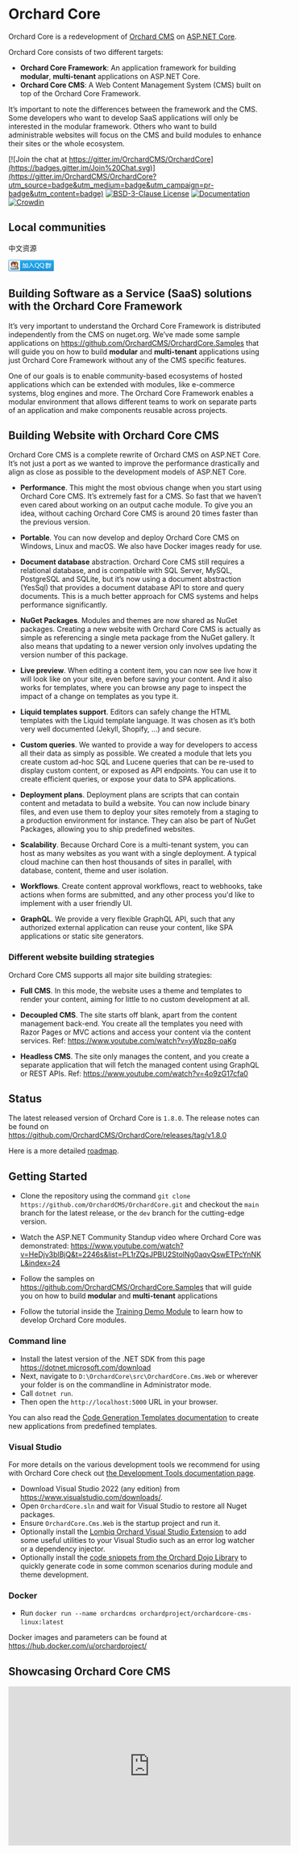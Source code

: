 # Orchard Core

Orchard Core is a redevelopment of [Orchard CMS](https://github.com/OrchardCMS/Orchard) on [ASP.NET Core](https://docs.microsoft.com/aspnet/core/). 

Orchard Core consists of two different targets:

- **Orchard Core Framework**: An application framework for building **modular**, **multi-tenant** applications on ASP.NET Core.
- **Orchard Core CMS**: A Web Content Management System (CMS) built on top of the Orchard Core Framework.

It’s important to note the differences between the framework and the CMS. Some developers who want to develop SaaS applications will only be interested in the modular framework. Others who want to build administrable websites will focus on the CMS and build modules to enhance their sites or the whole ecosystem.

[![Join the chat at https://gitter.im/OrchardCMS/OrchardCore](https://badges.gitter.im/Join%20Chat.svg)](https://gitter.im/OrchardCMS/OrchardCore?utm_source=badge&utm_medium=badge&utm_campaign=pr-badge&utm_content=badge)
[![BSD-3-Clause License](https://img.shields.io/badge/license-BSD--3--Clause-blue.svg)](https://github.com/OrchardCMS/OrchardCore/blob/master/LICENSE)
[![Documentation](https://readthedocs.org/projects/orchardcore/badge/)](https://docs.orchardcore.net/)
[![Crowdin](https://badges.crowdin.net/orchard-core/localized.svg)](https://crowdin.com/project/orchard-core)

## Local communities

中文资源

[![Orchard Core CN 中文讨论组](docs/assets/images/orchard-core-cn-community-logo.png)](https://shang.qq.com/wpa/qunwpa?idkey=48721591a71ee7586316604a7a4ee99d26fd977c6120370a06585085a5936f62)

## Building Software as a Service (SaaS) solutions with the Orchard Core Framework

It’s very important to understand the Orchard Core Framework is distributed independently from the CMS on nuget.org. We’ve made some sample applications on <https://github.com/OrchardCMS/OrchardCore.Samples> that will guide you on how to build **modular** and **multi-tenant** applications using just Orchard Core Framework without any of the CMS specific features.

One of our goals is to enable community-based ecosystems of hosted applications which can be extended with modules, like e-commerce systems, blog engines and more. The Orchard Core Framework enables a modular environment that allows different teams to work on separate parts of an application and make components reusable across projects.

## Building Website with Orchard Core CMS

Orchard Core CMS is a complete rewrite of Orchard CMS on ASP.NET Core. It’s not just a port as we wanted to improve the performance drastically and align as close as possible to the development models of ASP.NET Core.

- **Performance**. This might the most obvious change when you start using Orchard Core CMS. It’s extremely fast for a CMS. So fast that we haven’t even cared about working on an output cache module. To give you an idea, without caching Orchard Core CMS is around 20 times faster than the previous version.

- **Portable**. You can now develop and deploy Orchard Core CMS on Windows, Linux and macOS. We also have Docker images ready for use.

- **Document database** abstraction. Orchard Core CMS still requires a relational database, and is compatible with SQL Server, MySQL, PostgreSQL and SQLite, but it’s now using a document abstraction (YesSql) that provides a document database API to store and query documents. This is a much better approach for CMS systems and helps performance significantly.

- **NuGet Packages**. Modules and themes are now shared as NuGet packages. Creating a new website with Orchard Core CMS is actually as simple as referencing a single meta package from the NuGet gallery. It also means that updating to a newer version only involves updating the version number of this package.

- **Live preview**. When editing a content item, you can now see live how it will look like on your site, even before saving your content. And it also works for templates, where you can browse any page to inspect the impact of a change on templates as you type it.

- **Liquid templates support**. Editors can safely change the HTML templates with the Liquid template language. It was chosen as it’s both very well documented (Jekyll, Shopify, …) and secure.

- **Custom queries**. We wanted to provide a way for developers to access all their data as simply as possible. We created a module that lets you create custom ad-hoc SQL and Lucene queries that can be re-used to display custom content, or exposed as API endpoints. You can use it to create efficient queries, or expose your data to SPA applications.

- **Deployment plans**. Deployment plans are scripts that can contain content and metadata to build a website. You can now include binary files, and even use them to deploy your sites remotely from a staging to a production environment for instance. They can also be part of NuGet Packages, allowing you to ship predefined websites.

- **Scalability**. Because Orchard Core is a multi-tenant system, you can host as many websites as you want with a single deployment. A typical cloud machine can then host thousands of sites in parallel, with database, content, theme and user isolation.

- **Workflows**. Create content approval workflows, react to webhooks, take actions when forms are submitted, and any other process you'd like to implement with a user friendly UI.

- **GraphQL**. We provide a very flexible GraphQL API, such that any authorized external application can reuse your content, like SPA applications or static site generators.

### Different website building strategies

Orchard Core CMS supports all major site building strategies:

- **Full CMS**. In this mode, the website uses a theme and templates to render your content, aiming for little to no custom development at all.

- **Decoupled CMS**. The site starts off blank, apart from the content management back-end. You create all the templates you need with Razor Pages or MVC actions and access your content via the content services. Ref: <https://www.youtube.com/watch?v=yWpz8p-oaKg>

- **Headless CMS**. The site only manages the content, and you create a separate application that will fetch the managed content using GraphQL or REST APIs. Ref: <https://www.youtube.com/watch?v=4o9zG17cfa0>

## Status

The latest released version of Orchard Core is `1.8.0`.
The release notes can be found on <https://github.com/OrchardCMS/OrchardCore/releases/tag/v1.8.0>

Here is a more detailed [roadmap](https://github.com/OrchardCMS/OrchardCore/wiki/Roadmap).

## Getting Started

- Clone the repository using the command `git clone https://github.com/OrchardCMS/OrchardCore.git` and checkout the `main` branch for the latest release, or the `dev` branch for the cutting-edge version.

- Watch the ASP.NET Community Standup video where Orchard Core was demonstrated: <https://www.youtube.com/watch?v=HeDjv3blBjQ&t=2246s&list=PL1rZQsJPBU2StolNg0aqvQswETPcYnNKL&index=24>

- Follow the samples on <https://github.com/OrchardCMS/OrchardCore.Samples> that will guide you on how to build **modular** and **multi-tenant** applications

- Follow the tutorial inside the [Training Demo Module](https://github.com/Lombiq/Orchard-Training-Demo-Module) to learn how to develop Orchard Core modules.

### Command line

- Install the latest version of the .NET SDK from this page <https://dotnet.microsoft.com/download>
- Next, navigate to `D:\OrchardCore\src\OrchardCore.Cms.Web` or wherever your folder is on the commandline in Administrator mode.
- Call `dotnet run`.
- Then open the `http://localhost:5000` URL in your browser.

You can also read the [Code Generation Templates documentation](docs/getting-started/templates/README.md) to create new applications from predefined templates.

### Visual Studio

For more details on the various development tools we recommend for using with Orchard Core check out [the Development Tools documentation page](docs/resources/development-tools/README.md).

- Download Visual Studio 2022 (any edition) from <https://www.visualstudio.com/downloads/>.
- Open `OrchardCore.sln` and wait for Visual Studio to restore all Nuget packages.
- Ensure `OrchardCore.Cms.Web` is the startup project and run it.
- Optionally install the [Lombiq Orchard Visual Studio Extension](https://marketplace.visualstudio.com/items?itemName=LombiqVisualStudioExtension.LombiqOrchardVisualStudioExtension) to add some useful utilities to your Visual Studio such as an error log watcher or a dependency injector.
- Optionally install the [code snippets from the Orchard Dojo Library](https://orcharddojo.net/orchard-resources/CoreLibrary/Utilities/VisualStudioSnippets/) to quickly generate code in some common scenarios during module and theme development.

### Docker

- Run `docker run --name orchardcms orchardproject/orchardcore-cms-linux:latest`

Docker images and parameters can be found at <https://hub.docker.com/u/orchardproject/>

## Showcasing Orchard Core CMS

<iframe width="560" height="315" src="https://www.youtube-nocookie.com/embed/Gfy5SCACyL8" title="YouTube video player" frameborder="0" allow="accelerometer; autoplay; clipboard-write; encrypted-media; gyroscope; picture-in-picture" allowfullscreen></iframe>
